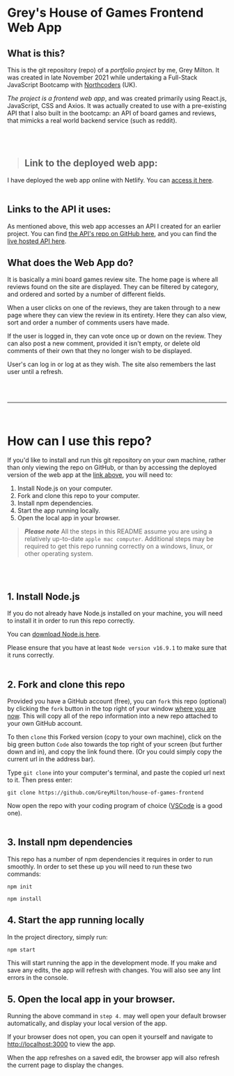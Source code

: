 # Grey's House of Games Frontend Web App

## What is this?

This is the git repository (repo) of a *portfolio project* by me, Grey Milton. It was created in late November 2021 while undertaking a Full-Stack JavaScript Bootcamp with [Northcoders](https://northcoders.com) (UK).

*The project is a frontend web app*, and was created primarily using React.js, JavaScript, CSS and Axios. It was actually created to use with a pre-existing API that I also built in the bootcamp: an API of board games and reviews, that mimicks a real world backend service (such as reddit).

<br>
<br>

>## Link to the deployed web app:

I have deployed the web app online with Netlify. You can [access it here](https://house-of-games-frontend.netlify.app/).
<br>
<br>

## Links to the API it uses:

As mentioned above, this web app accesses an API I created for an earlier project. You can find [the API's repo on GitHub here](https://github.com/GreyMilton/house-of-games-api), and you can find the [live hosted API here](https://grey-nc-api.onrender.com/).

## What does the Web App do?

It is basically a mini board games review site. The home page is where all reviews found on the site are displayed. They can be filtered by category, and ordered and sorted by a number of different fields.

When a user clicks on one of the reviews, they are taken through to a new page where they can view the review in its entirety. Here they can also view, sort and order a number of comments users have made.

If the user is logged in, they can vote once up or down on the review. They can also post a new comment, provided it isn't empty, or delete old comments of their own that they no longer wish to be displayed.

User's can log in or log at as they wish. The site also remembers the last user until a refresh.

<br>
<br>

------------------------------------------------------
<br>

# How can I use this repo?

If you'd like to install and run this git repository on your own machine, rather than only viewing the repo on GitHub, or than by accessing the deployed version of the web app at the [link above](https://house-of-games-frontend.netlify.app/), you will need to:

1. Install Node.js on your computer.
2. Fork and clone this repo to your computer.
3. Install npm dependencies.
4. Start the app running locally.
5. Open the local app in your browser.

>***Please note*** All the steps in this README assume you are using a relatively up-to-date `apple mac computer`. Additional steps may be required to get this repo running correctly on a windows, linux, or other operating system.
<br>
<br>

## 1. Install Node.js

If you do not already have Node.js installed on your machine, you will need to install it in order to run this repo correctly.

You can [download Node.js here](https://nodejs.org/en/download/).

Please ensure that you have at least `Node version v16.9.1` to make sure that it runs correctly.
<br>
<br>

## 2. Fork and clone this repo

Provided you have a GitHub account (free), you can `fork` this repo (optional) by clicking the `fork` button in the top right of your window [where you are now](https://github.com/GreyMilton/house-of-games-frontend). This will copy all of the repo information into a new repo attached to your own GitHub account.

To then `clone` this Forked version (copy to your own machine), click on the big green button `Code` also towards the top right of your screen (but further down and in), and copy the link found there. (Or you could simply copy the current url in the address bar).

Type `git clone` into your computer's terminal, and paste the copied url next to it. Then press enter:
`````
git clone https://github.com/GreyMilton/house-of-games-frontend
`````

Now open the repo with your coding program of choice ([VSCode](https://code.visualstudio.com/) is a good one).
<br>
<br>

## 3. Install npm dependencies

This repo has a number of npm dependencies it requires in order to run smoothly. In order to set these up you will need to run these two commands:

`````
npm init
`````

`````
npm install
`````

## 4. Start the app running locally

In the project directory, simply run:

`````
npm start
`````

This will start running the app in the development mode. If you make and save any edits, the app will refresh with changes. You will also see any lint errors in the console.

## 5. Open the local app in your browser.

Running the above command in `step 4.` may well open your default browser automatically, and display your local version of the app.

If your browser does not open, you can open it yourself and navigate to [http://localhost:3000](http://localhost:3000) to view the app.

When the app refreshes on a saved edit, the browser app will also refresh the current page to display the changes.